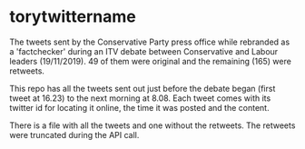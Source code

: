 # torytwittername
The tweets sent by the Conservative Party press office while rebranded as a 'factchecker' during an ITV debate between Conservative and Labour leaders (19/11/2019). 49 of them were original and the remaining (165) were retweets.

This repo has all the tweets sent out just before the debate began (first tweet at 16.23) to the next morning at 8.08. Each tweet comes with its twitter id for locating it online, the time it was posted and the content.

There is a file with all the tweets and one without the retweets. The retweets were truncated during the API call.
